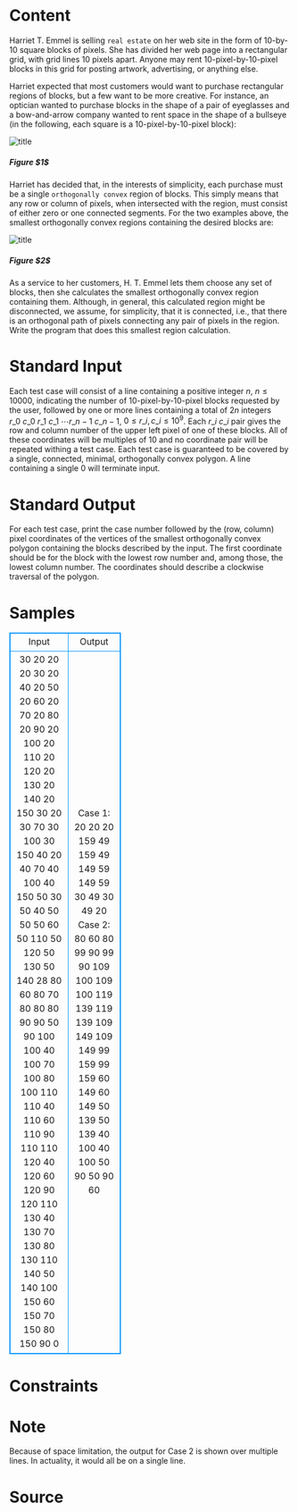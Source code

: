 
# Content

Harriet T. Emmel is selling `real estate` on her web site in the form of $10$-by-$10$ square blocks of pixels.
She has divided her web page into a rectangular grid, with grid lines $10$ pixels apart. Anyone may rent
$10$-pixel-by-$10$-pixel blocks in this grid for posting artwork, advertising, or anything else.

Harriet expected that most customers would want to purchase rectangular regions of blocks, but a few
want to be more creative. For instance, an optician wanted to purchase blocks in the shape of a pair
of eyeglasses and a bow-and-arrow company wanted to rent space in the shape of a bullseye (in the
following, each square is a $10$-pixel-by-$10$-pixel block):

<p class="text-center">
<img src="/source/lutece/rent-a-pixel/img/aHR0cHM6Ly9hY20udWVzdGMuZWR1LmNuL21lZGlhL2ltYWdlL3Byb2JsZW0vODcwLzIwMTQwNTEwMTgyMTQ4MjIyMjYucG5n.png" alt="title">
<h5 class="text-center">Figure $1$</h5>
</p>

Harriet has decided that, in the interests of simplicity, each purchase must be a single `orthogonally
convex` region of blocks. This simply means that any row or column of pixels, when intersected with
the region, must consist of either zero or one connected segments. For the two examples above, the
smallest orthogonally convex regions containing the desired blocks are:

<p class="text-center">
<img src="/source/lutece/rent-a-pixel/img/aHR0cHM6Ly9hY20udWVzdGMuZWR1LmNuL21lZGlhL2ltYWdlL3Byb2JsZW0vODcwLzIwMTQwNTEwMTgyNTE5NjE5MjcucG5n.png" alt="title">
<h5 class="text-center">Figure $2$</h5>
</p>

As a service to her customers, H. T. Emmel lets them choose any set of blocks, then she calculates
the smallest orthogonally convex region containing them. Although, in general, this calculated region
might be disconnected, we assume, for simplicity, that it is connected, i.e., that there is an orthogonal
path of pixels connecting any pair of pixels in the region. Write the program that does this smallest
region calculation.

# Standard Input

Each test case will consist of a line containing a positive integer $n$, $n\leq 10000$, indicating the number of $10$-pixel-by-$10$-pixel blocks requested by the user, followed by one or more lines containing a total of $2n$ integers $r\_0\ c\_0\ r\_1\ c\_1\ \cdots r\_{n-1}\ c\_{n-1}$, $0\leq r\_i, c\_i\leq 10^9$. Each $r\_i\ c\_i$ pair gives the row and column number of the upper left pixel of one of these blocks. All of these coordinates will be multiples of $10$ and no
coordinate pair will be repeated withing a test case. Each test case is guaranteed to be covered by a
single, connected, minimal, orthogonally convex polygon. A line containing a single $0$ will terminate
input.

# Standard Output

For each test case, print the case number followed by the (row, column) pixel coordinates of the vertices
of the smallest orthogonally convex polygon containing the blocks described by the input. The first
coordinate should be for the block with the lowest row number and, among those, the lowest column
number. The coordinates should describe a clockwise traversal of the polygon.

# Samples

<style>
        table,table tr th, table tr td { border:1px solid #0094ff; }
        table { width: 200px; min-height: 25px; line-height: 25px; text-align: center; border-collapse: collapse;}   
    </style>
<table>
	<tr>
		<td>Input</td>
		<td>Output</td>
	</tr>
<tr><td>30
20 20 20 30 20 40 20 50 20 60 20 70 20 80 20 90 20 100
20 110 20 120 20 130 20 140 20 150
30 20 30 70 30 100 30 150
40 20 40 70 40 100 40 150
50 30 50 40 50 50 50 60 50 110 50 120 50 130 50 140
28
80 60 80 70 80 80 80 90
90 50 90 100
100 40 100 70 100 80 100 110
110 40 110 60 110 90 110 110
120 40 120 60 120 90 120 110
130 40 130 70 130 80 130 110
140 50 140 100
150 60 150 70 150 80 150 90
0</td><td>Case 1: 20 20 20 159 49 159 49 149 59 149 59 30 49 30 49 20
Case 2: 80 60 80 99 90 99 90 109 100 109 100 119 139 119 139 109 149 109 149 99 159 99
159 60 149 60 149 50 139 50 139 40 100 40 100 50 90 50 90 60</td></tr></table>


# Constraints



# Note

Because of space limitation, the output for Case $2$ is shown over multiple lines. In actuality, it
would all be on a single line.

# Source


